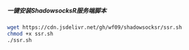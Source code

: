 ##### 一键安装ShadowsocksR服务端脚本

```bash
wget https://cdn.jsdelivr.net/gh/wf09/shadowsocksr/ssr.sh
chmod +x ssr.sh
./ssr.sh
```
